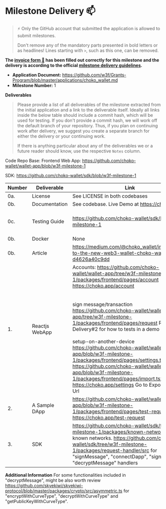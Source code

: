 # Milestone Delivery :mailbox:

> ⚡ Only the GitHub account that submitted the application is allowed to submit milestones. 
> 
> Don't remove any of the mandatory parts presented in bold letters or as headlines! Lines starting with `>`, such as this one, can be removed.

**The [invoice form :pencil:](https://docs.google.com/forms/d/e/1FAIpQLSfmNYaoCgrxyhzgoKQ0ynQvnNRoTmgApz9NrMp-hd8mhIiO0A/viewform) has been filled out correctly for this milestone and the delivery is according to the official [milestone delivery guidelines](https://github.com/w3f/Grants-Program/blob/master/docs/milestone-deliverables-guidelines.md).**  

* **Application Document:** https://github.com/w3f/Grants-Program/blob/master/applications/choko_wallet.md
* **Milestone Number:** 1


**Deliverables**
> Please provide a list of all deliverables of the milestone extracted from the initial application and a link to the deliverable itself. Ideally all links inside the below table should include a commit hash, which will be used for testing. If you don't provide a commit hash, we will work off the default branch of your repository. Thus, if you plan on continuing work after delivery, we suggest you create a separate branch for either the delivery or your continuing work. 
> 
> If there is anything particular about any of the deliverables we or a future reader should know, use the respective `Notes` column.

Code Repo Base: 
Frontend Web App: https://github.com/choko-wallet/wallet-app/blob/w3f-milestone-1 

SDK: https://github.com/choko-wallet/sdk/blob/w3f-milestone-1 

| Number | Deliverable | Link | Notes |
| ------------- | ------------- | ------------- |------------- |
| 0a. | License | See LICENSE in both codebases | Apache 2.0 | 
| 0b. | Documentation | See codebase. Live Demo at https://choko.app | | 
| 0c. | Testing Guide | https://github.com/choko-wallet/sdk/blob/w3f-milestone-1  | Core functionalities inside SDK repo. 
| 0b. | Docker | None | | 
| 0b. | Article | https://medium.com/@choko_wallet/introducing-to-the-new-web3-wallet-choko-wallet-d4626a40c9dd | | 
| 1. | Reactjs WebApp | Accounts: https://github.com/choko-wallet/wallet-app/tree/w3f-milestone-1/packages/frontend/pages/account https://choko.app/account <br/> <br/><br/> sign message/transaction<br/> https://github.com/choko-wallet/wallet-app/tree/w3f-milestone-1/packages/frontend/pages/request Ref to Delivery#2 for how to tests in a demo page <br/><br/> setup-on-another-device  https://github.com/choko-wallet/wallet-app/blob/w3f-milestone-1/packages/frontend/pages/settings.tsx https://github.com/choko-wallet/wallet-app/blob/w3f-milestone-1/packages/frontend/pages/import.tsx  https://choko.app/settings Go to Export Account Url | We ended up exporting accounts ENCRYPTED with the user input password. Therefore, we do not need any warning message for potential risk of leaing private key. Comments welcomed. 
| 2. | A Sample DApp | https://github.com/choko-wallet/wallet-app/blob/w3f-milestone-1/packages/frontend/pages/test-request.tsx https://choko.app/test-request | |
| 3. | SDK | https://github.com/choko-wallet/sdk/tree/w3f-milestone-1/packages/known-networks/src For known networks. https://github.com/choko-wallet/sdk/tree/w3f-milestone-1/packages/request-handler/src for "signMessage", "connectDapp", "signTx", "decryptMessage" handlers | |
 
**Additional Information**
For some functionalities included in "decryptMessage", might be also worth review https://github.com/skyekiwi/skyekiwi-protocol/blob/master/packages/crypto/src/asymmetric.ts for "encryptWithCurveType", "decryptWithCurveType" and "getPublicKeyWithCurveType". 

